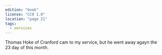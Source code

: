 ```yaml
---
edition: "book"
license: "CC0 1.0"
location: "page 21"
tags:
  - services
---
```

Thomas Hoke of Cranford cam
to my service, but he went away agayn the 23 day of this month.
